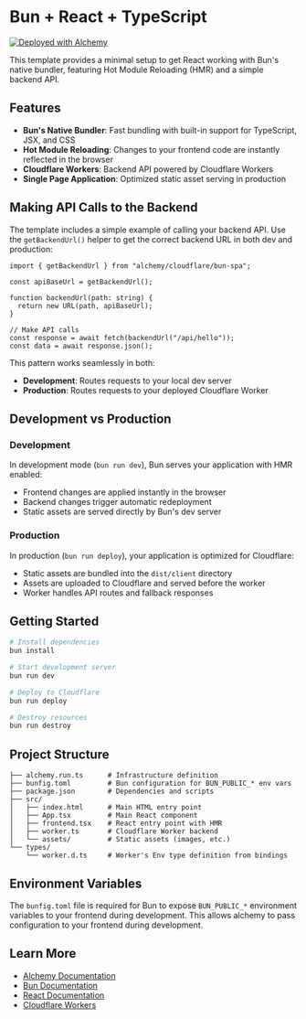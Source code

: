 # Bun + React + TypeScript

[![Deployed with Alchemy](https://alchemy.run/alchemy-badge.svg)](https://alchemy.run)

This template provides a minimal setup to get React working with Bun's native bundler, featuring Hot Module Reloading (HMR) and a simple backend API.

## Features

- **Bun's Native Bundler**: Fast bundling with built-in support for TypeScript, JSX, and CSS
- **Hot Module Reloading**: Changes to your frontend code are instantly reflected in the browser
- **Cloudflare Workers**: Backend API powered by Cloudflare Workers
- **Single Page Application**: Optimized static asset serving in production

## Making API Calls to the Backend

The template includes a simple example of calling your backend API. Use the `getBackendUrl()` helper to get the correct backend URL in both dev and production:

```tsx
import { getBackendUrl } from "alchemy/cloudflare/bun-spa";

const apiBaseUrl = getBackendUrl();

function backendUrl(path: string) {
  return new URL(path, apiBaseUrl);
}

// Make API calls
const response = await fetch(backendUrl("/api/hello"));
const data = await response.json();
```

This pattern works seamlessly in both:
- **Development**: Routes requests to your local dev server
- **Production**: Routes requests to your deployed Cloudflare Worker

## Development vs Production

### Development

In development mode (`bun run dev`), Bun serves your application with HMR enabled:
- Frontend changes are applied instantly in the browser
- Backend changes trigger automatic redeployment
- Static assets are served directly by Bun's dev server

### Production

In production (`bun run deploy`), your application is optimized for Cloudflare:
- Static assets are bundled into the `dist/client` directory
- Assets are uploaded to Cloudflare and served before the worker
- Worker handles API routes and fallback responses

## Getting Started

```sh
# Install dependencies
bun install

# Start development server
bun run dev

# Deploy to Cloudflare
bun run deploy

# Destroy resources
bun run destroy
```

## Project Structure

```
├── alchemy.run.ts      # Infrastructure definition
├── bunfig.toml         # Bun configuration for BUN_PUBLIC_* env vars
├── package.json        # Dependencies and scripts
├── src/
│   ├── index.html      # Main HTML entry point
│   ├── App.tsx         # Main React component
│   ├── frontend.tsx    # React entry point with HMR
│   ├── worker.ts       # Cloudflare Worker backend
│   └── assets/         # Static assets (images, etc.)
└── types/
    └── worker.d.ts     # Worker's Env type definition from bindings
```

## Environment Variables

The `bunfig.toml` file is required for Bun to expose `BUN_PUBLIC_*` environment variables to your frontend during development. This allows alchemy to pass configuration to your frontend during development.

## Learn More

- [Alchemy Documentation](https://alchemy.run)
- [Bun Documentation](https://bun.sh/docs)
- [React Documentation](https://react.dev)
- [Cloudflare Workers](https://developers.cloudflare.com/workers/)


